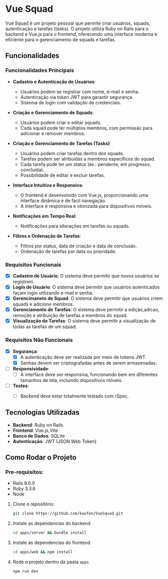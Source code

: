 # Vue Squad

Vue Squad é um projeto pessoal que permite criar usuários, squads, autenticação e tarefas (tasks). O projeto utiliza Ruby on Rails para o backend e Vue.js para o frontend, oferecendo uma interface moderna e eficiente para o gerenciamento de squads e tarefas.

## Funcionalidades

### Funcionalidades Principais

- **Cadastro e Autenticação de Usuários**:
  - Usuários podem se registrar com nome, e-mail e senha.
  - Autenticação via token JWT para garantir segurança.
  - Sistema de login com validação de credenciais.

- **Criação e Gerenciamento de Squads**:
  - Usuários podem criar e editar squads.
  - Cada squad pode ter múltiplos membros, com permissão para adicionar e remover membros.

- **Criação e Gerenciamento de Tarefas (Tasks)**:
  - Usuários podem criar tarefas dentro dos squads.
  - Tarefas podem ser atribuídas a membros específicos do squad.
  - Cada tarefa pode ter um status (ex.: pendente, em progresso, concluída).
  - Possibilidade de editar e excluir tarefas.

- **Interface Intuitiva e Responsiva**:
  - O frontend é desenvolvido com Vue.js, proporcionando uma interface dinâmica e de fácil navegação.
  - A interface é responsiva e otimizada para dispositivos móveis.

- **Notificações em Tempo Real**:
  - Notificações para alterações em tarefas ou squads.

- **Filtros e Ordenação de Tarefas**:
  - Filtros por status, data de criação e data de conclusão.
  - Ordenação de tarefas por data ou prioridade.

### Requisitos Funcionais

- [x] **Cadastro de Usuário**: O sistema deve permitir que novos usuários se registrem.
- [x] **Login de Usuário**: O sistema deve permitir que usuários autenticados façam login utilizando e-mail e senha.
- [x] **Gerencimaneto de Squad**: O sistema deve permitir que usuários criem squads e adicione membros.
- [x] **Gerenciamento de Tarefas**: O sistema deve permitir a edição,adicao, remoção e atribuição de tarefas a membros do squad.
- [x] **Visualização de Tarefas**: O sistema deve permitir a visualização de todas as tarefas de um squad.

### Requisitos Não Funcionais

- [x] **Segurança**:
  - [x] A autenticação deve ser realizada por meio de tokens JWT.
  - [x] Senhas devem ser criptografadas antes de serem armazenadas.
- [ ] **Responsividade**:
  - [ ] A interface deve ser responsiva, funcionando bem em diferentes tamanhos de tela, incluindo dispositivos móveis.
- [ ] **Testes**:
  - [ ] Backend deve estar totalmente testado com rSpec.


## Tecnologias Utilizadas

- **Backend**: Ruby on Rails
- **Frontend**: Vue.js,Vite
- **Banco de Dados**: SQLite 
- **Autenticação**: JWT (JSON Web Token)

## Como Rodar o Projeto
### Pre-requisitos:
- Rails 8.0.0
- Ruby 3.3.6
- Node

1. Clone o repositório:
   ```bash
   git clone https://github.com/kaufon/VueSquad.git
    ```
2. Instale as dependencias do backend
    ```bash
    cd apps/server && bundle install
    ```
2. Instale as dependencias do frontend
    ```bash
    cd apps/web && npm install
    ```
3. Rode o projeto dentro da pasta `apps`
     ```bash
    npm run dev
    ```
